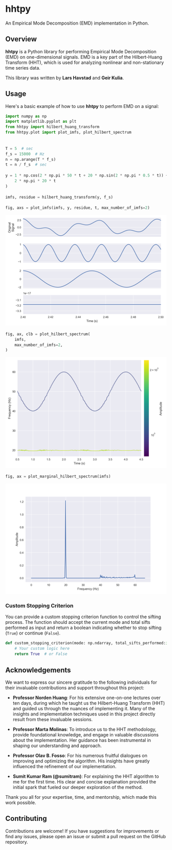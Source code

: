 # hhtpy

An Empirical Mode Decomposition (EMD) implementation in Python.

## Overview

**hhtpy** is a Python library for performing Empirical Mode Decomposition (EMD) on one-dimensional signals. EMD is a key
part of the Hilbert-Huang Transform (HHT), which is used for analyzing nonlinear and non-stationary time series data.

This library was written by **Lars Havstad** and **Geir Kulia**.

## Usage

Here's a basic example of how to use **hhtpy** to perform EMD on a signal:

```python
import numpy as np
import matplotlib.pyplot as plt
from hhtpy import hilbert_huang_transform
from hhtpy.plot import plot_imfs, plot_hilbert_spectrum


T = 5  # sec
f_s = 15000  # Hz
n = np.arange(T * f_s)
t = n / f_s  # sec

y = 1 * np.cos(2 * np.pi * 50 * t + 20 * np.sin(2 * np.pi * 0.5 * t)) + 2 * np.cos(
    2 * np.pi * 20 * t
)

imfs, residue = hilbert_huang_transform(y, f_s)

fig, axs = plot_imfs(imfs, y, residue, t, max_number_of_imfs=2)
```
![Plot of IMFs](figs/imfs.png)
```python
fig, ax, clb = plot_hilbert_spectrum(
    imfs,
    max_number_of_imfs=2,
)
```
![Plot Hilbert Spectrum](figs/hilbert_spectrum.png)

```python
fig, ax = plot_marginal_hilbert_spectrum(imfs)
```
![Plot marginal Hilbert spectrum](figs/marginal_hilbert_spectrum.png)

### Custom Stopping Criterion

You can provide a custom stopping criterion function to control the sifting process. The function should accept the
current mode and total sifts performed as input and return a boolean indicating whether to stop sifting (`True`) or continue (`False`).

```python
def custom_stopping_criterion(mode: np.ndarray, total_sifts_performed:int) -> bool:
    # Your custom logic here
    return True  # or False
```

## Acknowledgements

We want to express our sincere gratitude to the following individuals for their invaluable contributions and support
throughout this project:

- **Professor Norden Huang**: For his extensive one-on-one lectures over ten days, during which he taught us the
  Hilbert-Huang Transform (HHT) and guided us through the nuances of implementing it. Many of the insights and
  implementation techniques used in this project directly result from these invaluable sessions.

- **Professor Marta Molinas**: To introduce us to the HHT methodology, provide foundational knowledge, and engage in
  valuable discussions about the implementation. Her guidance has been instrumental in shaping our understanding and
  approach.

- **Professor Olav B. Fosso**: For his numerous fruitful dialogues on improving and optimizing the algorithm. His
  insights have greatly influenced the refinement of our implementation.

- **Sumit Kumar Ram (@sumitram)**: For explaining the HHT algorithm to me for the first time. His clear and concise
  explanation provided the initial spark that fueled our deeper exploration of the method.

Thank you all for your expertise, time, and mentorship, which made this work possible.

## Contributing

Contributions are welcome! If you have suggestions for improvements or find any issues, please open an issue or submit a
pull request on the GitHub repository.
